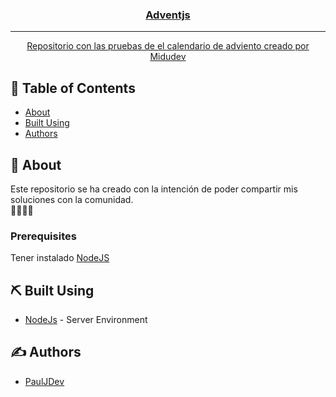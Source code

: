<p align="center">
  <a href="" rel="noopener">
 <!--<img width=200px height=200px src="https://i.imgur.com/6wj0hh6.jpg" alt="Project logo"></a>-->
</p>

<h3 align="center">Adventjs</h3>

<!--<div align="center">

[![Status](https://img.shields.io/badge/status-active-success.svg)]()
[![GitHub Issues](https://img.shields.io/github/issues/kylelobo/The-Documentation-Compendium.svg)](https://github.com/kylelobo/The-Documentation-Compendium/issues)
[![GitHub Pull Requests](https://img.shields.io/github/issues-pr/kylelobo/The-Documentation-Compendium.svg)](https://github.com/kylelobo/The-Documentation-Compendium/pulls)
[![License](https://img.shields.io/badge/license-MIT-blue.svg)](/LICENSE)

</div>-->

---

<p align="center"> Repositorio con las pruebas de el calendario de <a href="https://adventjs.dev/">adviento creado por Midudev</a>
    <br> 
</p>

## 📝 Table of Contents

- [About](#about)
- [Built Using](#built_using)
- [Authors](#authors)

## 🧐 About <a name = "about"></a>
Este repositorio se ha creado con la intención de poder compartir mis soluciones con la comunidad.<br />
💪🏿💪🏿

### Prerequisites

Tener instalado <a href="https://nodejs.org/en/">NodeJS</a>

## ⛏️ Built Using <a name = "built_using"></a>

- [NodeJs](https://nodejs.org/en/) - Server Environment

## ✍️ Authors <a name = "authors"></a>

- [PaulJDev](https://github.com/PaulJDev/)

